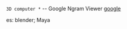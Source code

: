 `3D computer *` -- Google Ngram Viewer [google](https://books.google.com/ngrams/graph?content=3D+computer+%2A&year_start=1800&year_end=2019&corpus=26&smoothing=3&direct_url=t2%3B%2C3D%20computer%20%2A%3B%2Cc0%3B%2Cs0%3B%3B3D%20computer%20graphics%3B%2Cc0%3B%3B3D%20computer%20animation%3B%2Cc0%3B%3B3D%20computer%20model%3B%2Cc0%3B%3B3D%20computer%20models%3B%2Cc0%3B%3B3D%20computer%20vision%3B%2Cc0%3B%3B3D%20computer%20modeling%3B%2Cc0%3B%3B3D%20computer%20program%3B%2Cc0%3B%3B3D%20computer%20games%3B%2Cc0%3B%3B3D%20computer%20code%3B%2Cc0%3B%3B3D%20computer%20graphic%3B%2Cc0#t2%3B%2C3D%20computer%20*%3B%2Cc0%3B%2Cs0%3B%3B3D%20computer%20graphics%3B%2Cc0%3B%3B3D%20computer%20animation%3B%2Cc0%3B%3B3D%20computer%20model%3B%2Cc0%3B%3B3D%20computer%20models%3B%2Cc0%3B%3B3D%20computer%20vision%3B%2Cc0%3B%3B3D%20computer%20modeling%3B%2Cc0%3B%3B3D%20computer%20program%3B%2Cc0%3B%3B3D%20computer%20games%3B%2Cc0%3B%3B3D%20computer%20code%3B%2Cc0%3B%3B3D%20computer%20graphic%3B%2Cc0)

es: blender; Maya